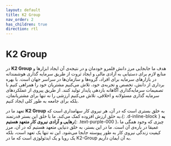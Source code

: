 ```yaml
---
layout: default
title: K2 Group
nav_order: 2
has_children: true
direction: rtl
---
```


# K2 Group

در **K2 Group** هدف ما جابجایی مرز دانش قلمرو خودمان و در نتیجه‌ی آن ایجاد ابزارها و منابع لازم برای دستیابی به آزادی مالی و ایجاد ثروت از طریق سرمایه گذاری هوشمندانه در بازارهای سرمایه برای افراد، گروه‌ها و سازمان‌ها در سراسر جهان است. با بهره برداری از دانش، تخصص و تجربه‌ی خود، تلاش می‌کنیم مشتریان خود را همراهی کنیم با تصمیمات سرمایه‌گذاری آگاهانه بازدهی پایدار تولید کنند. از طریق پیروی از عملکردهای سرمایه گذاری مسئولانه و اخلاقی، تلاش می‌کنیم ارزشی را نه تنها برای مشتریانمان، بلکه برای جامعه به طور کلی ایجاد کنیم.

تعهد ما در **K2 Group** به خلق بستری است که در آن، هر نیروی کار سهامداری است که به خلق ارزش افزوده کمک می‌کند. ما با خلق این بستر قدرتمند،{: .d-inline-block } **به رهایی و آزادی نیروی کار متعهد هستیم**{: .text-purple-000 }، چیزی که وجود همگی ما عمیقا در باره‌ی آن است. ما در این بستر، به خلق دنیایی متعهد هستیم که در آن، مرز کیفیت زندگی نیروی کار به طور پیوسته جابجا می‌شود. این نه تنها یک تعهد است، بلکه یک رویا و یک ایدئولوژی است که ما در K2-Group به آن ایمان داریم.
